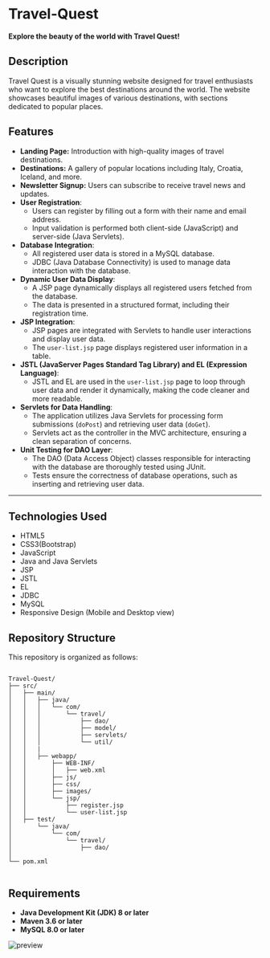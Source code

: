 # Travel-Quest

**Explore the beauty of the world with Travel Quest!**

## Description
Travel Quest is a visually stunning website designed for travel enthusiasts who want to explore the best destinations around the world. The website showcases beautiful images of various destinations, with sections dedicated to popular places.

## Features
- **Landing Page:** Introduction with high-quality images of travel destinations.
- **Destinations:** A gallery of popular locations including Italy, Croatia, Iceland, and more.
- **Newsletter Signup:** Users can subscribe to receive travel news and updates.
- **User Registration**: 
  - Users can register by filling out a form with their name and email address.
  - Input validation is performed both client-side (JavaScript) and server-side (Java Servlets).
- **Database Integration**:
  - All registered user data is stored in a MySQL database.
  - JDBC (Java Database Connectivity) is used to manage data interaction with the database.
- **Dynamic User Data Display**:
  - A JSP page dynamically displays all registered users fetched from the database.
  - The data is presented in a structured format, including their registration time.
- **JSP Integration**:
  - JSP pages are integrated with Servlets to handle user interactions and display user data.
  - The `user-list.jsp` page displays registered user information in a table.
- **JSTL (JavaServer Pages Standard Tag Library) and EL (Expression Language)**:
  - JSTL and EL are used in the `user-list.jsp` page to loop through user data and render it dynamically, making the code cleaner and more readable.
- **Servlets for Data Handling**:
  - The application utilizes Java Servlets for processing form submissions (`doPost`) and retrieving user data (`doGet`).
  - Servlets act as the controller in the MVC architecture, ensuring a clean separation of concerns.
- **Unit Testing for DAO Layer**:
  - The DAO (Data Access Object) classes responsible for interacting with the database are thoroughly tested using JUnit.
  - Tests ensure the correctness of database operations, such as inserting and retrieving user data.
---

## Technologies Used
- HTML5
- CSS3(Bootstrap)
- JavaScript
- Java and Java Servlets
- JSP
- JSTL
- EL
- JDBC
- MySQL
- Responsive Design (Mobile and Desktop view)

## Repository Structure
This repository is organized as follows:
```

Travel-Quest/
├── src/
│   ├── main/
│   │   ├── java/
│   │   │   └── com/
│   │   │       └── travel/
│   │   │           ├── dao/
│   │   │           ├── model/
│   │   │           ├── servlets/
│   │   │           └── util/
│   │   |
│   │   ├── webapp/
│   │       ├── WEB-INF/
│   │       │   ├── web.xml
│   │       ├── js/
│   │       ├── css/
│   │       ├── images/
│   │       └── jsp/
│   │           ├── register.jsp
│   │           └── user-list.jsp
│   ├── test/
│       └── java/
│           └── com/
│               └── travel/
│                   ├── dao/
│                   
└── pom.xml


```

## Requirements
- **Java Development Kit (JDK) 8 or later**   
- **Maven 3.6 or later**  
- **MySQL 8.0 or later**

![preview](https://github.com/user-attachments/assets/d52d2bf2-a88b-4938-b1e0-06aef1cbfc3f)
